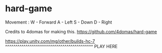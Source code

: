 # hard-game
Movement : 
W - Forward
A - Left 
S - Down
D - Right




Credits to 4domas for making this.
https://github.com/4domas/hard-game


https://play.unity.com/mg/other/builds-hc-7
^^^^^^^^^^^^^^^^^^^^^^^^^^^^^^^^^^^^^^^^^^^
PLAY HERE
